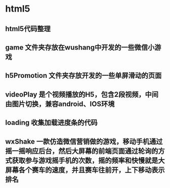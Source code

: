 # html5
## html5代码整理
## game 文件夹存放在wushang中开发的一些微信小游戏
## h5Promotion 文件夹存放开发的一些单屏滑动的页面
## videoPlay 是个视频播放的H5，包含2段视频，中间由图片切换，兼容android、IOS环境
## loading 收集加载进度条的代码
## wxShake 	一款仿造微信营销做的游戏，移动手机通过摇一摇响应后台，然后大屏幕的前端页面通过轮询的方式获取参与游戏摇手机的次数，摇的频率和快慢就是大屏幕各个赛车的速度，并且赛车往前开，上下移动表示排名
